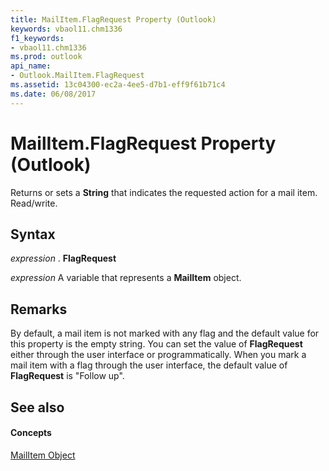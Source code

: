 ```yaml
---
title: MailItem.FlagRequest Property (Outlook)
keywords: vbaol11.chm1336
f1_keywords:
- vbaol11.chm1336
ms.prod: outlook
api_name:
- Outlook.MailItem.FlagRequest
ms.assetid: 13c04300-ec2a-4ee5-d7b1-eff9f61b71c4
ms.date: 06/08/2017
---
```



# MailItem.FlagRequest Property (Outlook)

Returns or sets a **String** that indicates the requested action for a mail item. Read/write.


## Syntax

 _expression_ . **FlagRequest**

 _expression_ A variable that represents a **MailItem** object.


## Remarks

By default, a mail item is not marked with any flag and the default value for this property is the empty string. You can set the value of **FlagRequest** either through the user interface or programmatically. When you mark a mail item with a flag through the user interface, the default value of **FlagRequest** is "Follow up".


## See also


#### Concepts


[MailItem Object](mailitem-object-outlook.md)

